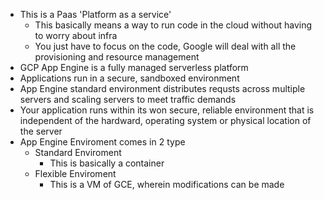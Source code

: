 - This is a Paas 'Platform as a service'
	- This basically means a way to run code in the cloud without having to worry about infra
	- You just have to focus on the code, Google will deal with all the provisioning and resource management
- GCP App Engine is a fully managed serverless platform
- Applications run in a secure, sandboxed environment
- App Engine standard environment distributes requsts across multiple servers and scaling servers to meet traffic demands
- Your application runs within its won secure, reliable environment that is independent of the hardward, operating system or physical location of the server
- App Engine Enviroment comes in 2 type
	- Standard Enviroment
		- This is basically a container
	- Flexible Enviroment
		- This is a VM of GCE, wherein modifications can be made